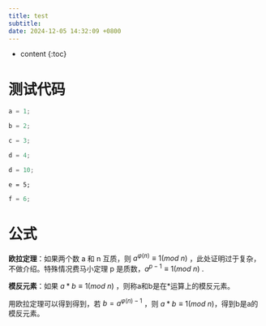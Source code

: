 ```yaml
---
title: test
subtitle: 
date: 2024-12-05 14:32:09 +0800
---
```


* content
{:toc}


# 测试代码


```java
a = 1;
```

```Java
b = 2;
```

```c++
c = 3;
```

```cpp
d = 4;
```

```java
d = 10;
```


```python3
e = 5;
```

```go
f = 6;
```


# 公式


**欧拉定理**：如果两个数 a 和 n 互质，则 $a^{\varphi(n)} \equiv 1 (mod \ n)$ ，此处证明过于复杂，不做介绍。特殊情况费马小定理 p 是质数，$a^{p-1} \equiv 1 (mod \ n)$ .

**模反元素**：如果 $a*b \equiv 1 (mod \ n)$ ，则称a和b是在\*运算上的模反元素。

用欧拉定理可以得到得到，若 $b = a^{\varphi(n) - 1}$ ，则 $a * b \equiv 1 (mod \ n)$，得到b是a的模反元素。

